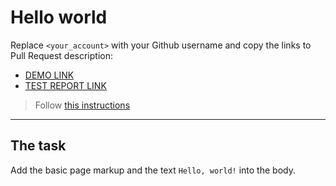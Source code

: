 # Hello world
Replace `<your_account>` with your Github username and copy the links to Pull Request description:
- [DEMO LINK](https://github.com/Dyakovich-R/layout_hello-world.git)
- [TEST REPORT LINK](https://Dyakovich-R.github.io/layout_hello-world/report/html_report/)

> Follow [this instructions](https://mate-academy.github.io/layout_task-guideline/#how-to-solve-the-layout-tasks-on-github)
___

## The task 
Add the basic page markup and the text `Hello, world!` into the body.
